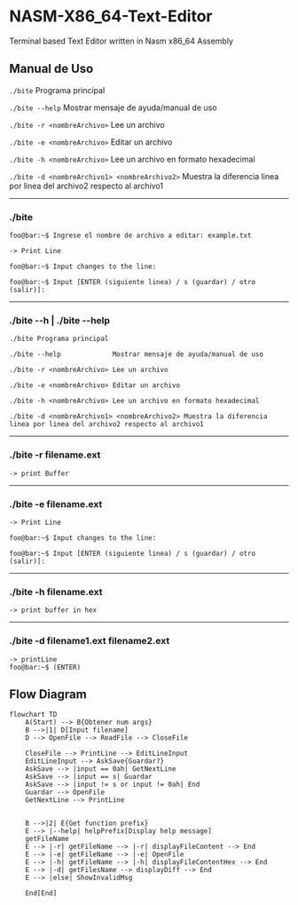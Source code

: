 # NASM-X86_64-Text-Editor
Terminal based Text Editor written in Nasm x86_64 Assembly


## Manual de Uso

`./bite` Programa principal

`./bite --help` Mostrar mensaje de ayuda/manual de uso

`./bite -r <nombreArchivo>` Lee un archivo

`./bite -e <nombreArchivo>` Editar un archivo

`./bite -h <nombreArchivo>` Lee un archivo en formato hexadecimal

`./bite -d <nombreArchivo1> <nombreArchivo2>` Muestra la diferencia linea por linea del archivo2 respecto al archivo1

---

### ./bite

```console
foo@bar:~$ Ingrese el nombre de archivo a editar: example.txt

-> Print Line

foo@bar:~$ Input changes to the line: 

foo@bar:~$ Input [ENTER (siguiente linea) / s (guardar) / otro (salir)]:
```
---

### ./bite --h | ./bite --help

```console
./bite Programa principal

./bite --help             Mostrar mensaje de ayuda/manual de uso

./bite -r <nombreArchivo> Lee un archivo

./bite -e <nombreArchivo> Editar un archivo

./bite -h <nombreArchivo> Lee un archivo en formato hexadecimal

./bite -d <nombreArchivo1> <nombreArchivo2> Muestra la diferencia linea por linea del archivo2 respecto al archivo1
```

---

### ./bite -r filename.ext

```console
-> print Buffer
```

---

### ./bite -e filename.ext

```console
-> Print Line

foo@bar:~$ Input changes to the line: 

foo@bar:~$ Input [ENTER (siguiente linea) / s (guardar) / otro (salir)]:
```
---

### ./bite -h filename.ext

```console
-> print buffer in hex
```

---

### ./bite -d filename1.ext filename2.ext

```console
-> printLine
foo@bar:~$ (ENTER)
```

## Flow Diagram
```mermaid
flowchart TD
    A(Start) --> B{Obtener num args}
    B -->|1| D[Input filename]
    D --> OpenFile --> ReadFile --> CloseFile

    CloseFile --> PrintLine --> EditLineInput
    EditLineInput --> AskSave{Guardar?}
    AskSave --> |input == 0ah| GetNextLine
    AskSave --> |input == s| Guardar
    AskSave --> |input != s or input != 0ah| End
    Guardar --> OpenFile
    GetNextLine --> PrintLine


    B -->|2| E{Get function prefix}
    E --> |--help| helpPrefix[Display help message]
    getFileName
    E --> |-r| getFileName --> |-r| displayFileContent --> End
    E --> |-e| getFileName --> |-e| OpenFile
    E --> |-h| getFileName --> |-h| displayFileContentHex --> End
    E --> |-d| getFilesName --> displayDiff --> End
    E --> |else| ShowInvalidMsg 

    End[End]
```
